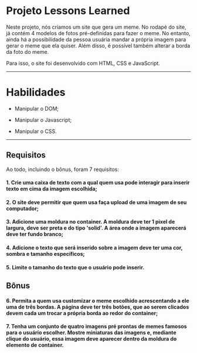 # Projeto Lessons Learned

Neste projeto, nós criamos um site que gera um meme. No rodapé do site, já contém 4 modelos de fotos pré-definidas para fazer o meme. No entanto, ainda há a possibilidade da pessoa usuária mandar a própria imagem para gerar o meme que ela quiser. Além disso, é possível também alterar a borda da foto do meme.

Para isso, o site foi desenvolvido com HTML, CSS e JavaScript.

---

# Habilidades

- Manipular o DOM;

- Manipular o Javascript;

- Manipular o CSS.

---

## Requisitos

Ao todo, incluindo o bônus, foram 7 requisitos:

#### 1. Crie uma caixa de texto com a qual quem usa pode interagir para inserir texto em cima da imagem escolhida;

#### 2. O site deve permitir que quem usa faça upload de uma imagem de seu computador;

#### 3. Adicione uma moldura no container. A moldura deve ter 1 pixel de largura, deve ser preta e do tipo 'solid'. A área onde a imagem aparecerá deve ter fundo branco;

#### 4. Adicione o texto que será inserido sobre a imagem deve ter uma cor, sombra e tamanho específicos;

#### 5. Limite o tamanho do texto que o usuário pode inserir.

## Bônus

#### 6. Permita a quem usa customizar o meme escolhido acrescentando a ele uma de três bordas. A página deve ter três botões, que ao serem clicados devem cada um trocar a própria borda ao redor do container;

#### 7. Tenha um conjunto de quatro imagens pré prontas de memes famosos para o usuário escolher. Mostre miniaturas das imagens e, mediante clique do usuário, essa imagem deve aparecer dentro da moldura do elemento de container.